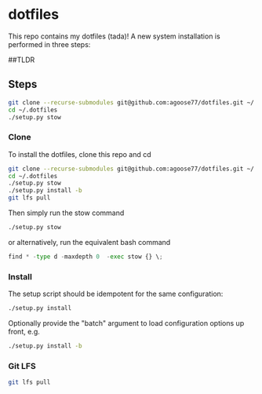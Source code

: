 # dotfiles
This repo contains my dotfiles (tada)! A new system installation is performed in three steps:

##TLDR

## Steps
```bash
git clone --recurse-submodules git@github.com:agoose77/dotfiles.git ~/.dotfiles
cd ~/.dotfiles
./setup.py stow
```

### Clone  
To install the dotfiles, clone this repo and cd
```bash
git clone --recurse-submodules git@github.com:agoose77/dotfiles.git ~/.dotfiles
cd ~/.dotfiles
./setup.py stow
./setup.py install -b
git lfs pull
```
Then simply run the stow command
```bash
./setup.py stow
```
or alternatively, run the equivalent bash command
```python
find * -type d -maxdepth 0  -exec stow {} \;
```
### Install  
The setup script should be idempotent for the same configuration:
```bash
./setup.py install
```
Optionally provide the "batch" argument to load configuration options up front, e.g.
```bash
./setup.py install -b
```
### Git LFS  
```bash
git lfs pull
```
